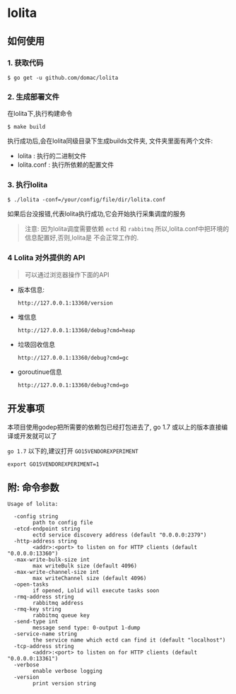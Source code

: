 # lolita

## 如何使用

### 1. 获取代码

```
$ go get -u github.com/domac/lolita
```


### 2. 生成部署文件

在lolita下,执行构建命令

```
$ make build
```

执行成功后,会在lolita同级目录下生成builds文件夹, 文件夹里面有两个文件:

- lolita : 执行的二进制文件
- lolita.conf : 执行所依赖的配置文件


### 3. 执行lolita

```
$ ./lolita -conf=/your/config/file/dir/lolita.conf
```
如果后台没报错,代表lolita执行成功,它会开始执行采集调度的服务

> 注意: 因为lolita调度需要依赖 `ectd` 和 `rabbitmq` 所以,lolita.conf中把环境的信息配置好,否则,lolita是
不会正常工作的.

### 4 Lolita 对外提供的 API

  > 可以通过浏览器操作下面的API

- 版本信息: 
  ```
  http://127.0.0.1:13360/version
  ```

- 堆信息
  ```
  http://127.0.0.1:13360/debug?cmd=heap
  ```

- 垃圾回收信息
  ```
  http://127.0.0.1:13360/debug?cmd=gc
  ```

- goroutinue信息
  ```
  http://127.0.0.1:13360/debug?cmd=go
  ```


## 开发事项

本项目使用godep把所需要的依赖包已经打包进去了, go 1.7 或以上的版本直接编译或开发就可以了

`go 1.7` 以下的,建议打开 `GO15VENDOREXPERIMENT`

```
export GO15VENDOREXPERIMENT=1
```

## 附: 命令参数

```
Usage of lolita:

  -config string
    	path to config file
  -etcd-endpoint string
    	ectd service discovery address (default "0.0.0.0:2379")
  -http-address string
    	<addr>:<port> to listen on for HTTP clients (default "0.0.0.0:13360")
  -max-write-bulk-size int
    	max writeBulk size (default 4096)
  -max-write-channel-size int
    	max writeChannel size (default 4096)
  -open-tasks
    	if opened, Lolid will execute tasks soon
  -rmq-address string
    	rabbitmq address
  -rmq-key string
    	rabbitmq queue key
  -send-type int
    	message send type: 0-output 1-dump
  -service-name string
    	the service name which ectd can find it (default "localhost")
  -tcp-address string
    	<addr>:<port> to listen on for HTTP clients (default "0.0.0.0:13361")
  -verbose
    	enable verbose logging
  -version
    	print version string
```

